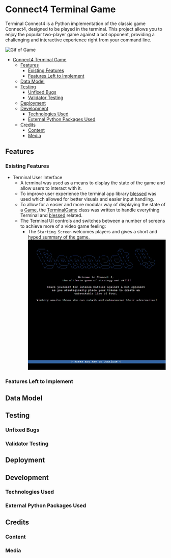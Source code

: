 # Connect4 Terminal Game

Terminal Connect4 is a Python implementation of the classic game Connect4, designed to be played in the terminal. This project allows you to enjoy the popular two-player game against a bot opponent, providing a challenging and interactive experience right from your command line.

![Gif of Game](docs/gifs/game-demo.gif)
- [Connect4 Terminal Game](#connect4-terminal-game)
  * [Features](#features)
    * [Existing Features](#existing-features)
    * [Features Left to Implement](#features-left-to-implement)
  * [Data Model](#data-model)
  * [Testing](#testing)
    * [Unfixed Bugs](#unfixed-bugs)
    * [Validator Testing](#validator-testing)
  * [Deployment](#deployment)
  * [Development](#development)
    * [Technologies Used](#technologies-used)
    * [External Python Packages Used](#external-python-packages-used)
  * [Credits](#credits)
    * [Content](#content)
    * [Media](#media)

## Features

### Existing Features

  - Terminal User Interface
    - A terminal was used as a means to display the state of the game and allow users to interact with it.
    - To improve user experience the terminal app library [blessed](https://pypi.org/project/blessed/) was used which allowed for better visuals and easier input handling.
    - To allow for a easier and more modular way of displaying the state of a [Game](https://github.com/DebuggedMoon/terminal-connect4/blob/main/game.py), the [TerminalGame](https://github.com/DebuggedMoon/terminal-connect4/blob/main/terminalgame.py) class was written to handle everything Terminal and [blessed](https://pypi.org/project/blessed/) related.
    - The Terminal UI controls and switches between a number of screens to achieve more of a video game feeling:
      - The `Starting Screen` welcomes players and gives a short and hyped summary of the game.
        ![Starting Screen](docs/images/starting_screen.webp)


### Features Left to Implement

## Data Model

## Testing

### Unfixed Bugs

### Validator Testing 

## Deployment

## Development

### Technologies Used

### External Python Packages Used

## Credits

### Content

### Media